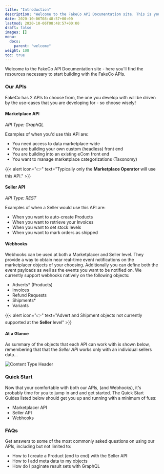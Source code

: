 ```yaml
---
title: "Introduction"
description: "Welcome to the FakeCo API Documentation site. This is your 1 stop shop for all things related to the FakeCo APis."
date: 2020-10-06T08:48:57+00:00
lastmod: 2020-10-06T08:48:57+00:00
draft: false
images: []
menu:
  docs:
    parent: "welcome"
weight: 100
toc: true
---
```


Welcome to the FakeCo API Documentation site - here you'll find the resources necessary to start building with the FakeCo APIs.

### Our APIs

FakeCo has 2 APIs to choose from, the one you develop with will be driven by the use-cases that you are developing for - so choose wisely!

#### Marketplace API

_API Type: GraphQL_

Examples of when you'd use this API are:
- You need access to data marketplace-wide
- You are building your own custom (headless) front end
- You are building into an existing eCom front end
- You want to manage marketplace categorizations (Taxonomy)



{{< alert icon="👉" text="Typically only the <b>Marketplace Operator</b> will use this API." >}}


#### Seller API

_API Type: REST_

Examples of when a Seller would use this API are:
- When you want to auto-create Products
- When you want to retrieve your Invoices
- When you want to set stock levels
- When you want to mark orders as shipped  

#### Webhooks

Webhooks can be used at both a Marketplacer and Seller level. They provide a way to obtain near real-time event notifications on the marketplacer objects of your choosing. Additionally you can define both the event payloads as well as the events you want to be notified on. We currently support webhooks natively on the following objects:

- Adverts* (Products)
- Invoices
- Refund Requests
- Shipments*
- Variants

{{< alert icon="👉" text="Advert and Shipment objects not currently supported at the <b>Seller</b> level" >}}

#### At a Glance

As summary of the objects that each API can work with is shown below, remembering that that the _Seller API_ works only with an individual sellers data...

![Content Type Header](../glance.png)


### Quick Start

Now that your comfortable with both our APIs, (and Webhooks), it's probably time for you to jump in and and get started. The Quick Start Guides listed below should get you up and running with a minimum of fuss:

- Marketplacer API
- Seller API
- Webhooks

### FAQs

Get answers to some of the most commonly asked questions on using our APIs, including but not limited to:

- How to I create a Product (end to end) with the Seller API
- How to I add meta data to my objects
- How do I paginate result sets with GraphQL



